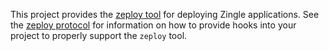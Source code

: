This project provides the [zeploy tool](zeploy.md) for deploying Zingle
applications.  See the [zeploy protocol](protocol.md) for information on how to
provide hooks into your project to properly support the `zeploy` tool.
